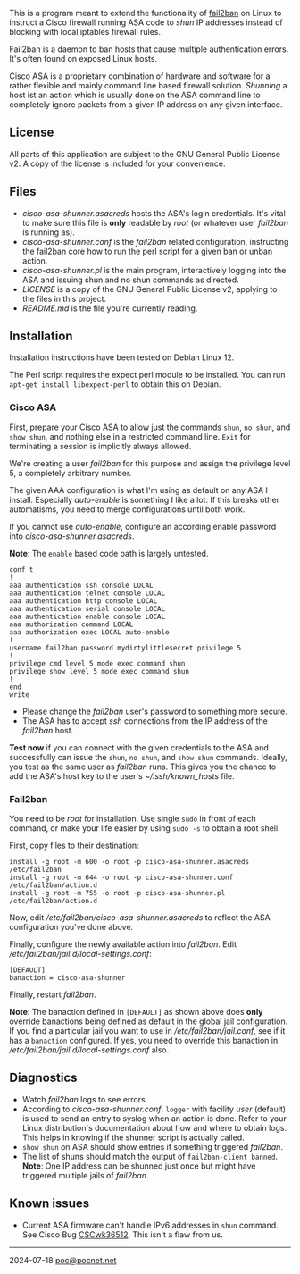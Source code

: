 This is a program meant to extend the functionality of [fail2ban](https://github.com/fail2ban/fail2ban) on Linux to instruct a Cisco firewall running ASA code to *shun* IP addresses instead of blocking with local iptables firewall rules.

Fail2ban is a daemon to ban hosts that cause multiple authentication errors. It's often found on exposed Linux hosts.

Cisco ASA is a proprietary combination of hardware and software for a rather flexible and mainly command line based firewall solution. *Shunning* a host ist an action which is usually done on the ASA command line to completely ignore packets from a given IP address on any given interface.

## License
All parts of this application are subject to the GNU General Public License v2. A copy of the license is included for your convenience.

## Files
- *cisco-asa-shunner.asacreds* hosts the ASA's login credentials. It's vital to make sure this file is **only** readable by *root* (or whatever user *fail2ban* is running as).
- *cisco-asa-shunner.conf* is the *fail2ban* related configuration, instructing the fail2ban core how to run the perl script for a given ban or unban action.
- *cisco-asa-shunner.pl* is the main program, interactively logging into the ASA and issuing shun and no shun commands as directed.
- *LICENSE* is a copy of the GNU General Public License v2, applying to the files in this project.
- *README.md* is the file you're currently reading.

## Installation
Installation instructions have been tested on Debian Linux 12.

The Perl script requires the expect perl module to be installed. You can run `apt-get install libexpect-perl` to obtain this on Debian.

### Cisco ASA
First, prepare your Cisco ASA to allow just the commands `shun`, `no shun`, and `show shun`, and nothing else in a restricted command line. `Exit` for terminating a session is implicitly always allowed.

We're creating a user *fail2ban* for this purpose and assign the privilege level 5, a completely arbitrary number.

The given AAA configuration is what I'm using as default on any ASA I install. Especially *auto-enable* is something I like a lot. If this breaks other automatisms, you need to merge configurations until both work.

If you cannot use *auto-enable*, configure an according enable password into *cisco-asa-shunner.asacreds*.

**Note**: The `enable` based code path is largely untested.
```
conf t
!
aaa authentication ssh console LOCAL
aaa authentication telnet console LOCAL
aaa authentication http console LOCAL
aaa authentication serial console LOCAL
aaa authentication enable console LOCAL
aaa authorization command LOCAL
aaa authorization exec LOCAL auto-enable
!
username fail2ban password mydirtylittlesecret privilege 5
!
privilege cmd level 5 mode exec command shun
privilege show level 5 mode exec command shun
!
end
write
```
- Please change the *fail2ban* user's password to something more secure.
- The ASA has to accept *ssh* connections from the IP address of the *fail2ban* host.

**Test now** if you can connect with the given credentials to the ASA and successfully can issue the `shun`, `no shun`, and `show shun` commands. Ideally, you test as the same user as *fail2ban* runs. This gives you the chance to add the ASA's host key to the user's *~/.ssh/known_hosts* file.

### Fail2ban
You need to be *root* for installation. Use single `sudo` in front of each command, or make your life easier by using `sudo -s` to obtain a root shell.

First, copy files to their destination:
```
install -g root -m 600 -o root -p cisco-asa-shunner.asacreds /etc/fail2ban
install -g root -m 644 -o root -p cisco-asa-shunner.conf /etc/fail2ban/action.d
install -g root -m 755 -o root -p cisco-asa-shunner.pl /etc/fail2ban/action.d
```
Now, edit */etc/fail2ban/cisco-asa-shunner.asacreds* to reflect the ASA configuration you've done above.

Finally, configure the newly available action into *fail2ban*. Edit */etc/fail2ban/jail.d/local-settings.conf*:
```
[DEFAULT]
banaction = cisco-asa-shunner
```
Finally, restart *fail2ban*.

**Note**: The banaction defined in `[DEFAULT]` as shown above does **only** override banactions being defined as default in the global jail configuration. If you find a particular jail you want to use in */etc/fail2ban/jail.conf*, see if it has a `banaction` configured. If yes, you need to override this banaction in */etc/fail2ban/jail.d/local-settings.conf* also.

## Diagnostics
- Watch *fail2ban* logs to see errors.
- According to *cisco-asa-shunner.conf*, `logger` with facility *user* (default) is used to send an entry to syslog when an action is done. Refer to your Linux distribution's documentation about how and where to obtain logs. This helps in knowing if the shunner script is actually called.
- `show shun` on ASA should show entries if something triggered *fail2ban*.
- The list of shuns should match the output of `fail2ban-client banned`. **Note**: One IP address can be shunned just once but might have triggered multiple jails of *fail2ban*.

## Known issues
- Current ASA firmware can't handle IPv6 addresses in `shun` command. See Cisco Bug [CSCwk36512](https://bst.cisco.com/quickview/bug/CSCwk36512). This isn't a flaw from us.

----
2024-07-18 poc@pocnet.net
